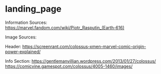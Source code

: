 # landing_page

Information Sources:
https://marvel.fandom.com/wiki/Piotr_Rasputin_(Earth-616)

Image Sources:

Header:
https://screenrant.com/colossus-xmen-marvel-comic-origin-power-explained/

Info Section: 
https://gentlemanvillian.wordpress.com/2013/01/27/colossus/
https://comicvine.gamespot.com/colossus/4005-1460/images/

